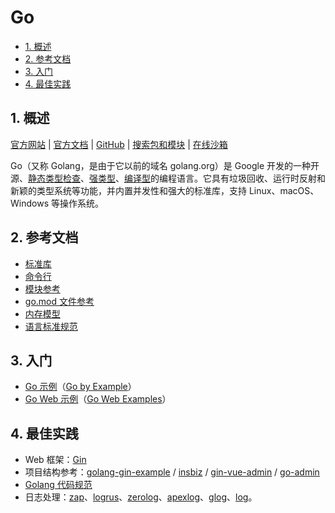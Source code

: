# Go<!-- omit in toc -->

- [1. 概述](#1-概述)
- [2. 参考文档](#2-参考文档)
- [3. 入门](#3-入门)
- [4. 最佳实践](#4-最佳实践)

## 1. 概述

[官方网站](https://go.dev) | [官方文档](https://go.dev/doc/) | [GitHub](https://github.com/golang) | [搜索包和模块](https://pkg.go.dev/) | [在线沙箱](https://go.dev/play/)

Go（又称 Golang，是由于它以前的域名 golang.org）是 Google 开发的一种开源、[静态类型检查](../术语表/类型系统.md)、[强类型](../术语表/类型系统.md)、[编译型](../术语表/编译型语言.md)的编程语言。它具有垃圾回收、运行时反射和新颖的类型系统等功能，并内置并发性和强大的标准库，支持 Linux、macOS、Windows 等操作系统。

## 2. 参考文档

- [标准库](https://pkg.go.dev/std)
- [命令行](https://go.dev/doc/cmd)
- [模块参考](https://go.dev/ref/mod)
- [go.mod 文件参考](https://go.dev/doc/modules/gomod-ref)
- [内存模型](https://go.dev/ref/mem)
- [语言标准规范](https://go.dev/ref/spec)

## 3. 入门

- [Go 示例](./Go-by-Example)（[Go by Example](https://gobyexample.com)）
- [Go Web 示例](./Go-Web-Examples)（[Go Web Examples](https://gowebexamples.com)）

## 4. 最佳实践

- Web 框架：[Gin](../Gin)
- 项目结构参考：[golang-gin-example](https://github.com/gothinkster/golang-gin-realworld-example-app) / [insbiz](https://github.com/fooins/insbiz) / [gin-vue-admin](https://github.com/flipped-aurora/gin-vue-admin) / [go-admin](https://github.com/go-admin-team/go-admin)
- [Golang 代码规范](../代码规范/Golang)
- 日志处理：[zap](https://github.com/uber-go/zap)、[logrus](https://github.com/sirupsen/logrus)、[zerolog](https://github.com/rs/zerolog)、[apexlog](https://github.com/apex/log)、[glog](https://github.com/golang/glog)、[log](https://pkg.go.dev/log)。
